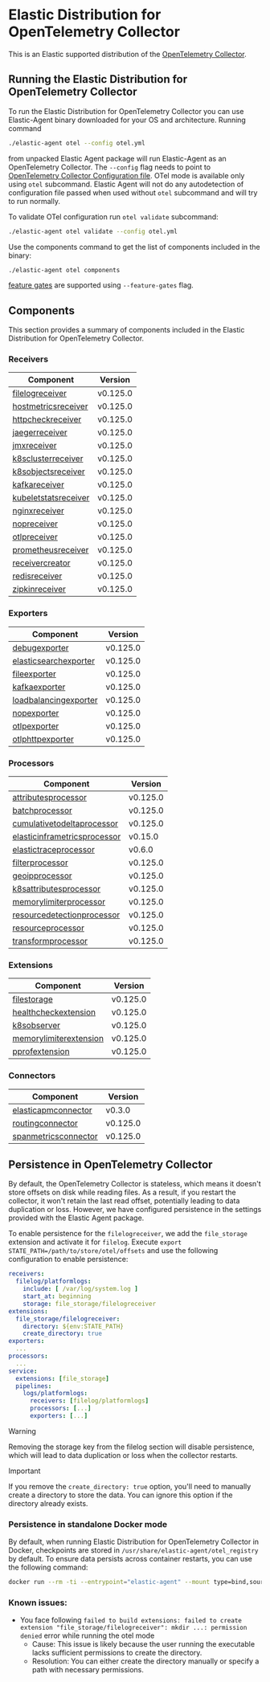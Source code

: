 # Elastic Distribution for OpenTelemetry Collector

This is an Elastic supported distribution of the [OpenTelemetry Collector](https://github.com/open-telemetry/opentelemetry-collector).

## Running the Elastic Distribution for OpenTelemetry Collector

To run the Elastic Distribution for OpenTelemetry Collector you can use Elastic-Agent binary downloaded for your OS and architecture.
Running command

```bash
./elastic-agent otel --config otel.yml
```

from unpacked Elastic Agent package will run Elastic-Agent as an OpenTelemetry Collector. The `--config` flag needs to point to [OpenTelemetry Collector Configuration file](https://opentelemetry.io/docs/collector/configuration/). OTel mode is available only using `otel` subcommand. Elastic Agent will not do any autodetection of configuration file passed when used without `otel` subcommand and will try to run normally.

To validate OTel configuration run `otel validate` subcommand:

```bash
./elastic-agent otel validate --config otel.yml
```

Use the components command to get the list of components included in the binary:

```bash
./elastic-agent otel components
```

[feature gates](https://github.com/open-telemetry/opentelemetry-collector/blob/main/featuregate/README.md#controlling-gates) are supported using `--feature-gates` flag.

## Components

This section provides a summary of components included in the Elastic Distribution for OpenTelemetry Collector.

### Receivers

| Component | Version |
|---|---|
| [filelogreceiver](https://github.com/open-telemetry/opentelemetry-collector-contrib/blob/receiver/filelogreceiver/v0.125.0/receiver/filelogreceiver/README.md) | v0.125.0 |
| [hostmetricsreceiver](https://github.com/open-telemetry/opentelemetry-collector-contrib/blob/receiver/hostmetricsreceiver/v0.125.0/receiver/hostmetricsreceiver/README.md) | v0.125.0 |
| [httpcheckreceiver](https://github.com/open-telemetry/opentelemetry-collector-contrib/blob/receiver/httpcheckreceiver/v0.125.0/receiver/httpcheckreceiver/README.md) | v0.125.0 |
| [jaegerreceiver](https://github.com/open-telemetry/opentelemetry-collector-contrib/blob/receiver/jaegerreceiver/v0.125.0/receiver/jaegerreceiver/README.md) | v0.125.0 |
| [jmxreceiver](https://github.com/open-telemetry/opentelemetry-collector-contrib/blob/receiver/jmxreceiver/v0.125.0/receiver/jmxreceiver/README.md) | v0.125.0 |
| [k8sclusterreceiver](https://github.com/open-telemetry/opentelemetry-collector-contrib/blob/receiver/k8sclusterreceiver/v0.125.0/receiver/k8sclusterreceiver/README.md) | v0.125.0 |
| [k8sobjectsreceiver](https://github.com/open-telemetry/opentelemetry-collector-contrib/blob/receiver/k8sobjectsreceiver/v0.125.0/receiver/k8sobjectsreceiver/README.md) | v0.125.0 |
| [kafkareceiver](https://github.com/open-telemetry/opentelemetry-collector-contrib/blob/receiver/kafkareceiver/v0.125.0/receiver/kafkareceiver/README.md) | v0.125.0 |
| [kubeletstatsreceiver](https://github.com/open-telemetry/opentelemetry-collector-contrib/blob/receiver/kubeletstatsreceiver/v0.125.0/receiver/kubeletstatsreceiver/README.md) | v0.125.0 |
| [nginxreceiver](https://github.com/open-telemetry/opentelemetry-collector-contrib/blob/receiver/nginxreceiver/v0.125.0/receiver/nginxreceiver/README.md) | v0.125.0 |
| [nopreceiver](https://github.com/open-telemetry/opentelemetry-collector/blob/receiver/nopreceiver/v0.125.0/receiver/nopreceiver/README.md) | v0.125.0 |
| [otlpreceiver](https://github.com/open-telemetry/opentelemetry-collector/blob/receiver/otlpreceiver/v0.125.0/receiver/otlpreceiver/README.md) | v0.125.0 |
| [prometheusreceiver](https://github.com/open-telemetry/opentelemetry-collector-contrib/blob/receiver/prometheusreceiver/v0.125.0/receiver/prometheusreceiver/README.md) | v0.125.0 |
| [receivercreator](https://github.com/open-telemetry/opentelemetry-collector-contrib/blob/receiver/receivercreator/v0.125.0/receiver/receivercreator/README.md) | v0.125.0 |
| [redisreceiver](https://github.com/open-telemetry/opentelemetry-collector-contrib/blob/receiver/redisreceiver/v0.125.0/receiver/redisreceiver/README.md) | v0.125.0 |
| [zipkinreceiver](https://github.com/open-telemetry/opentelemetry-collector-contrib/blob/receiver/zipkinreceiver/v0.125.0/receiver/zipkinreceiver/README.md) | v0.125.0 |

### Exporters

| Component | Version |
|---|---|
| [debugexporter](https://github.com/open-telemetry/opentelemetry-collector/blob/exporter/debugexporter/v0.125.0/exporter/debugexporter/README.md) | v0.125.0 |
| [elasticsearchexporter](https://github.com/open-telemetry/opentelemetry-collector-contrib/blob/exporter/elasticsearchexporter/v0.125.0/exporter/elasticsearchexporter/README.md) | v0.125.0 |
| [fileexporter](https://github.com/open-telemetry/opentelemetry-collector-contrib/blob/exporter/fileexporter/v0.125.0/exporter/fileexporter/README.md) | v0.125.0 |
| [kafkaexporter](https://github.com/open-telemetry/opentelemetry-collector-contrib/blob/exporter/kafkaexporter/v0.125.0/exporter/kafkaexporter/README.md) | v0.125.0 |
| [loadbalancingexporter](https://github.com/open-telemetry/opentelemetry-collector-contrib/blob/exporter/loadbalancingexporter/v0.125.0/exporter/loadbalancingexporter/README.md) | v0.125.0 |
| [nopexporter](https://github.com/open-telemetry/opentelemetry-collector/blob/exporter/nopexporter/v0.125.0/exporter/nopexporter/README.md) | v0.125.0 |
| [otlpexporter](https://github.com/open-telemetry/opentelemetry-collector/blob/exporter/otlpexporter/v0.125.0/exporter/otlpexporter/README.md) | v0.125.0 |
| [otlphttpexporter](https://github.com/open-telemetry/opentelemetry-collector/blob/exporter/otlphttpexporter/v0.125.0/exporter/otlphttpexporter/README.md) | v0.125.0 |

### Processors

| Component | Version |
|---|---|
| [attributesprocessor](https://github.com/open-telemetry/opentelemetry-collector-contrib/blob/processor/attributesprocessor/v0.125.0/processor/attributesprocessor/README.md) | v0.125.0 |
| [batchprocessor](https://github.com/open-telemetry/opentelemetry-collector/blob/processor/batchprocessor/v0.125.0/processor/batchprocessor/README.md) | v0.125.0 |
| [cumulativetodeltaprocessor](https://github.com/open-telemetry/opentelemetry-collector-contrib/blob/processor/cumulativetodeltaprocessor/v0.125.0/processor/cumulativetodeltaprocessor/README.md) | v0.125.0 |
| [elasticinframetricsprocessor](https://github.com/elastic/opentelemetry-collector-components/blob/processor/elasticinframetricsprocessor/v0.15.0/processor/elasticinframetricsprocessor/README.md) | v0.15.0 |
| [elastictraceprocessor](https://github.com/elastic/opentelemetry-collector-components/blob/processor/elastictraceprocessor/v0.6.0/processor/elastictraceprocessor/README.md) | v0.6.0 |
| [filterprocessor](https://github.com/open-telemetry/opentelemetry-collector-contrib/blob/processor/filterprocessor/v0.125.0/processor/filterprocessor/README.md) | v0.125.0 |
| [geoipprocessor](https://github.com/open-telemetry/opentelemetry-collector-contrib/blob/processor/geoipprocessor/v0.125.0/processor/geoipprocessor/README.md) | v0.125.0 |
| [k8sattributesprocessor](https://github.com/open-telemetry/opentelemetry-collector-contrib/blob/processor/k8sattributesprocessor/v0.125.0/processor/k8sattributesprocessor/README.md) | v0.125.0 |
| [memorylimiterprocessor](https://github.com/open-telemetry/opentelemetry-collector/blob/processor/memorylimiterprocessor/v0.125.0/processor/memorylimiterprocessor/README.md) | v0.125.0 |
| [resourcedetectionprocessor](https://github.com/open-telemetry/opentelemetry-collector-contrib/blob/processor/resourcedetectionprocessor/v0.125.0/processor/resourcedetectionprocessor/README.md) | v0.125.0 |
| [resourceprocessor](https://github.com/open-telemetry/opentelemetry-collector-contrib/blob/processor/resourceprocessor/v0.125.0/processor/resourceprocessor/README.md) | v0.125.0 |
| [transformprocessor](https://github.com/open-telemetry/opentelemetry-collector-contrib/blob/processor/transformprocessor/v0.125.0/processor/transformprocessor/README.md) | v0.125.0 |

### Extensions

| Component | Version |
|---|---|
| [filestorage](https://github.com/open-telemetry/opentelemetry-collector-contrib/blob/extension/storage/filestorage/v0.125.0/extension/storage/filestorage/README.md) | v0.125.0 |
| [healthcheckextension](https://github.com/open-telemetry/opentelemetry-collector-contrib/blob/extension/healthcheckextension/v0.125.0/extension/healthcheckextension/README.md) | v0.125.0 |
| [k8sobserver](https://github.com/open-telemetry/opentelemetry-collector-contrib/blob/extension/observer/k8sobserver/v0.125.0/extension/observer/k8sobserver/README.md) | v0.125.0 |
| [memorylimiterextension](https://github.com/open-telemetry/opentelemetry-collector/blob/extension/memorylimiterextension/v0.125.0/extension/memorylimiterextension/README.md) | v0.125.0 |
| [pprofextension](https://github.com/open-telemetry/opentelemetry-collector-contrib/blob/extension/pprofextension/v0.125.0/extension/pprofextension/README.md) | v0.125.0 |

### Connectors

| Component | Version |
|---|---|
| [elasticapmconnector](https://github.com/elastic/opentelemetry-collector-components/blob/connector/elasticapmconnector/v0.3.0/connector/elasticapmconnector/README.md) | v0.3.0 |
| [routingconnector](https://github.com/open-telemetry/opentelemetry-collector-contrib/blob/connector/routingconnector/v0.125.0/connector/routingconnector/README.md) | v0.125.0 |
| [spanmetricsconnector](https://github.com/open-telemetry/opentelemetry-collector-contrib/blob/connector/spanmetricsconnector/v0.125.0/connector/spanmetricsconnector/README.md) | v0.125.0 |
## Persistence in OpenTelemetry Collector

By default, the OpenTelemetry Collector is stateless, which means it doesn't store offsets on disk while reading files. As a result, if you restart the collector, it won't retain the last read offset, potentially leading to data duplication or loss. However, we have configured persistence in the settings provided with the Elastic Agent package.

To enable persistence for the `filelogreceiver`, we add the `file_storage` extension and activate it for `filelog`.
Execute `export STATE_PATH=/path/to/store/otel/offsets` and use the following configuration to enable persistence:

```yaml
receivers:
  filelog/platformlogs:
    include: [ /var/log/system.log ]
    start_at: beginning
    storage: file_storage/filelogreceiver
extensions:
  file_storage/filelogreceiver:
    directory: ${env:STATE_PATH}
    create_directory: true
exporters:
  ...
processors:
  ...
service:
  extensions: [file_storage]
  pipelines:
    logs/platformlogs:
      receivers: [filelog/platformlogs]
      processors: [...]
      exporters: [...]
```

> [!WARNING]
Removing the storage key from the filelog section will disable persistence, which will lead to data duplication or loss when the collector restarts.

> [!IMPORTANT]
If you remove the `create_directory: true` option, you'll need to manually create a directory to store the data. You can ignore this option if the directory already exists.

### Persistence in standalone Docker mode

By default, when running Elastic Distribution for OpenTelemetry Collector in Docker, checkpoints are stored in `/usr/share/elastic-agent/otel_registry` by default. To ensure data persists across container restarts, you can use the following command:

```bash
docker run --rm -ti --entrypoint="elastic-agent" --mount type=bind,source=/path/on/host,target=/usr/share/elastic-agent/otel_registry  docker.elastic.co/elastic-agent/elastic-agent:9.0.0-SNAPSHOT otel
```

### Known issues:
-  You face following `failed to build extensions: failed to create extension "file_storage/filelogreceiver": mkdir ...: permission denied` error while running the otel mode
	- Cause: This issue is likely because the user running the executable lacks sufficient permissions to create the directory.
	- Resolution: You can either create the directory manually or specify a path with necessary permissions.
